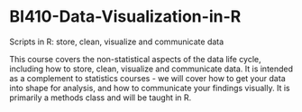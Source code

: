 # BI410-Data-Visualization-in-R
Scripts in R: store, clean, visualize and communicate data

This course covers the non-statistical aspects of the data life cycle, including how to store, clean, visualize and communicate data. It is intended as a complement to statistics courses - we will cover how to get your data into shape for analysis, and how to communicate your findings visually. It is primarily a methods class and will be taught in R.
